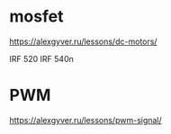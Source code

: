 # mosfet
https://alexgyver.ru/lessons/dc-motors/

IRF 520
IRF 540n

# PWM
https://alexgyver.ru/lessons/pwm-signal/